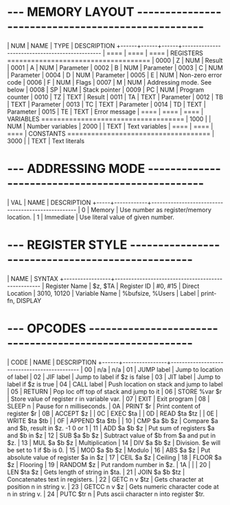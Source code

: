 # --- MEMORY LAYOUT --------------------------------------------------
| NUM  | NAME | TYPE | DESCRIPTION
+------+------+------+------------------------------------------------
| ==== | ==== | ==== | REGISTERS ====================================
| 0000 | Z    | NUM  | Result
| 0001 | A    | NUM  | Parameter
| 0002 | B    | NUM  | Parameter
| 0003 | C    | NUM  | Parameter
| 0004 | D    | NUM  | Parameter
| 0005 | E    | NUM  | Non-zero error code
| 0006 | F    | NUM  | Flags
| 0007 | M    | NUM  | Addressing mode. See below
| 0008 | SP   | NUM  | Stack pointer
| 0009 | PC   | NUM  | Program counter
| 0010 | TZ   | TEXT | Result
| 0011 | TA   | TEXT | Parameter
| 0012 | TB   | TEXT | Parameter
| 0013 | TC   | TEXT | Parameter
| 0014 | TD   | TEXT | Parameter
| 0015 | TE   | TEXT | Error message
| ==== | ==== | ==== | VARIABLES ====================================
| 1000 |      | NUM  | Number variables
| 2000 |      | TEXT | Text variables
| ==== | ==== | ==== | CONSTANTS ====================================
| 3000 |      | TEXT | Text literals 

# --- ADDRESSING MODE ------------------------------------------------
| VAL | NAME       | DESCRIPTION
+-----+------------+---------------------------------------------------
|  0  | Memory     | Use number as register/memory location.
|  1  | Immediate  | Use literal value of given number.

# --- REGISTER STYLE -------------------------------------------------
| NAME            | SYNTAX
+-----------------+---------------------------------------------------
| Register Name   | $z, $TA
| Register ID     | #0, #15
| Direct Location | 3010, 10120
| Variable Name   | %bufsize, %Users
| Label           | print-fn, DISPLAY

# --- OPCODES --------------------------------------------------------
| CODE | NAME           | DESCRIPTION
+------+----------------+---------------------------------------------
|  00  | n/a            | n/a
|  01  | JUMP label     | Jump to location of label
|  02  | JIF label      | Jump to label if $z is false
|  03  | JIT label      | Jump to label if $z is true
|  04  | CALL label     | Push location on stack and jump to label
|  05  | RETURN         | Pop loc off top of stack and jump to it 
|  06  | STORE %var $r  | Store value of register r in variable var.
|  07  | EXIT           | Exit program
|  08  | SLEEP n        | Pause for n milliseconds.
|  0A  | PRINT $r       | Print content of register $r
|  0B  | ACCEPT $z      | 
|  0C  | EXEC $ta       | 
|  0D  | READ $ta $tz   | 
|  0E  | WRITE $ta $tb  | 
|  0F  | APPEND $ta $tb |
|  10  | CMP $a $b $z   | Compare $a and $b, result in $z. -1 0 or 1
|  11  | ADD $a $b $z   | Put sum of registers $a and $b in $z
|  12  | SUB $a $b $z   | Subtract value of $b from $a and put in $z.
|  13  | MUL $a $b $z   | Multiplication
|  14  | DIV $a $b $z   | Division. $e will be set to 1 if $b is 0.
|  15  | MOD $a $b $z   | Modulo
|  16  | ABS $a $z      | Put absolute value of register $a in $z
|  17  | CEIL $a $z     | Ceiling
|  18  | FLOOR $a $z    | Flooring
|  19  | RANDOM $z      | Put random number in $z.
|  1A  |                | 
|  20  | LEN $ta $z     | Gets length of string in $ta.
|  21  | JOIN $a $b $tz | Concatenates text in registers.
|  22  | GETC n v $tz   | Gets character at position n in string v. 
|  23  | GETCC n v $z   | Gets numeric character code at n in string v.
|  24  | PUTC $tr n     | Puts ascii character n into register $tr.
